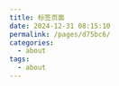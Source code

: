 ```yaml
---
title: 标签页面
date: 2024-12-31 08:15:10
permalink: /pages/d75bc6/
categories: 
  - about
tags: 
  - about
---
```

